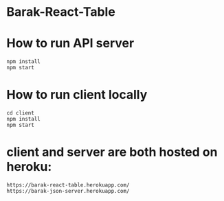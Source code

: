 # Barak-React-Table

# How to run API server
```
npm install
npm start
```

# How to run client locally

```
cd client
npm install
npm start
```

# client and server are both hosted on heroku:
```
https://barak-react-table.herokuapp.com/
https://barak-json-server.herokuapp.com/
```
